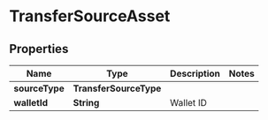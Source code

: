 

# TransferSourceAsset


## Properties

| Name | Type | Description | Notes |
|------------ | ------------- | ------------- | -------------|
|**sourceType** | **TransferSourceType** |  |  |
|**walletId** | **String** | Wallet ID |  |



